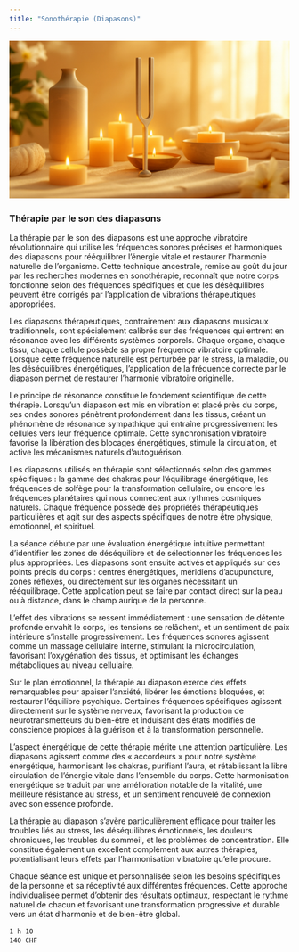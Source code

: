 ```yaml
---
title: "Sonothérapie (Diapasons)"
---
```


![Thérapie par le son des diapasons](./images/sonotherapie-diapasons.jpg)

### Thérapie par le son des diapasons

La thérapie par le son des diapasons est une approche vibratoire révolutionnaire qui utilise les fréquences sonores précises et harmoniques des diapasons pour rééquilibrer l’énergie vitale et restaurer l’harmonie naturelle de l’organisme. Cette technique ancestrale, remise au goût du jour par les recherches modernes en sonothérapie, reconnaît que notre corps fonctionne selon des fréquences spécifiques et que les déséquilibres peuvent être corrigés par l’application de vibrations thérapeutiques appropriées.

Les diapasons thérapeutiques, contrairement aux diapasons musicaux traditionnels, sont spécialement calibrés sur des fréquences qui entrent en résonance avec les différents systèmes corporels. Chaque organe, chaque tissu, chaque cellule possède sa propre fréquence vibratoire optimale. Lorsque cette fréquence naturelle est perturbée par le stress, la maladie, ou les déséquilibres énergétiques, l’application de la fréquence correcte par le diapason permet de restaurer l’harmonie vibratoire originelle.

Le principe de résonance constitue le fondement scientifique de cette thérapie. Lorsqu’un diapason est mis en vibration et placé près du corps, ses ondes sonores pénètrent profondément dans les tissus, créant un phénomène de résonance sympathique qui entraîne progressivement les cellules vers leur fréquence optimale. Cette synchronisation vibratoire favorise la libération des blocages énergétiques, stimule la circulation, et active les mécanismes naturels d’autoguérison.

Les diapasons utilisés en thérapie sont sélectionnés selon des gammes spécifiques : la gamme des chakras pour l’équilibrage énergétique, les fréquences de solfège pour la transformation cellulaire, ou encore les fréquences planétaires qui nous connectent aux rythmes cosmiques naturels. Chaque fréquence possède des propriétés thérapeutiques particulières et agit sur des aspects spécifiques de notre être physique, émotionnel, et spirituel.

La séance débute par une évaluation énergétique intuitive permettant d’identifier les zones de déséquilibre et de sélectionner les fréquences les plus appropriées. Les diapasons sont ensuite activés et appliqués sur des points précis du corps : centres énergétiques, méridiens d’acupuncture, zones réflexes, ou directement sur les organes nécessitant un rééquilibrage. Cette application peut se faire par contact direct sur la peau ou à distance, dans le champ aurique de la personne.

L’effet des vibrations se ressent immédiatement : une sensation de détente profonde envahit le corps, les tensions se relâchent, et un sentiment de paix intérieure s’installe progressivement. Les fréquences sonores agissent comme un massage cellulaire interne, stimulant la microcirculation, favorisant l’oxygénation des tissus, et optimisant les échanges métaboliques au niveau cellulaire.

Sur le plan émotionnel, la thérapie au diapason exerce des effets remarquables pour apaiser l’anxiété, libérer les émotions bloquées, et restaurer l’équilibre psychique. Certaines fréquences spécifiques agissent directement sur le système nerveux, favorisant la production de neurotransmetteurs du bien-être et induisant des états modifiés de conscience propices à la guérison et à la transformation personnelle.

L’aspect énergétique de cette thérapie mérite une attention particulière. Les diapasons agissent comme des « accordeurs » pour notre système énergétique, harmonisant les chakras, purifiant l’aura, et rétablissant la libre circulation de l’énergie vitale dans l’ensemble du corps. Cette harmonisation énergétique se traduit par une amélioration notable de la vitalité, une meilleure résistance au stress, et un sentiment renouvelé de connexion avec son essence profonde.

La thérapie au diapason s’avère particulièrement efficace pour traiter les troubles liés au stress, les déséquilibres émotionnels, les douleurs chroniques, les troubles du sommeil, et les problèmes de concentration. Elle constitue également un excellent complément aux autres thérapies, potentialisant leurs effets par l’harmonisation vibratoire qu’elle procure.

Chaque séance est unique et personnalisée selon les besoins spécifiques de la personne et sa réceptivité aux différentes fréquences. Cette approche individualisée permet d’obtenir des résultats optimaux, respectant le rythme naturel de chacun et favorisant une transformation progressive et durable vers un état d’harmonie et de bien-être global.

```
1 h 10
140 CHF
```
